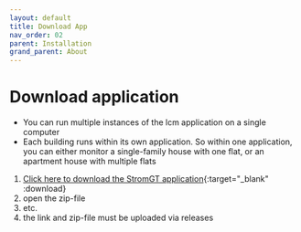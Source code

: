 ```yaml
---
layout: default
title: Download App
nav_order: 02
parent: Installation
grand_parent: About
---
```


# Download application
- You can run multiple instances of the lcm application on a single computer
- Each building runs within its own application. So within one application, you can either monitor a single-family house with one flat, or an apartment house with multiple flats

1. [Click here to download the StromGT application](https://github.com/hslu-ige-laes/StromGTPublic/releases/latest/download/StromGTPublic.zip){:target="_blank" :download}
1. open the zip-file
1. etc.
1. the link and zip-file must be uploaded via releases
